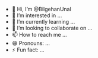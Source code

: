 - 👋 Hi, I’m @BilgehanUnal
- 👀 I’m interested in ...
- 🌱 I’m currently learning ...
- 💞️ I’m looking to collaborate on ...
- 📫 How to reach me ...
- 😄 Pronouns: ...
- ⚡ Fun fact: ...

<!---
BilgehanUnal/BilgehanUnal is a ✨ special ✨ repository because its `README.md` (this file) appears on your GitHub profile.
You can click the Preview link to take a look at your changes.
--->
